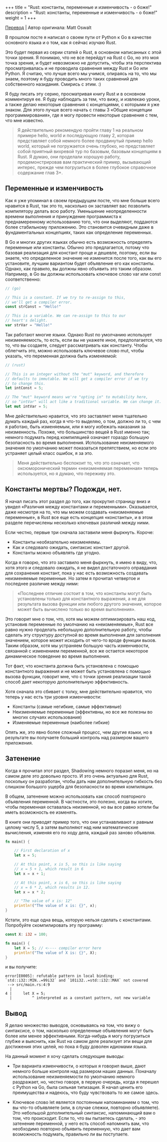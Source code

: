 +++
title = "Rust: константы, переменные и изменчивость - о боже!"
description = "Rust: константы, переменные и изменчивость - о боже!"
weight = 1
+++

[Перевод](https://oswalt.dev/2020/03/rust-constants-variables-and-mutability-oh-my/) | Автор оригинала: Matt Oswalt

В прошлом посте я написал о своем пути от Python к Go в качестве основного языка и о том, как я сейчас изучаю Rust.

Это будет первая из серии статей о Rust, в основном написанных с этой точки зрения. Я понимаю, что не все перейдут на Rust с Go, но это моя точка зрения, и будет невозможно не допустить, чтобы эта перспектива просматривалась и не проводила сравнения между Rust и Go или Python. Я считаю, что лучше всего мы учимся, опираясь на то, что мы знаем, поэтому я буду проводить много таких сравнений для собственного назидания. Смирись с этим. :)

Я буду писать эту серию, просматривая книгу Rust и в основном комментируя ее. Я буду наблюдать за тем, что вижу, и извлекаю уроки, а также делаю некоторые сравнения с концепциями, с которыми я уже знаком. Для этого лучше всего начать с главы 3 «Общие концепции программирования», где я могу провести некоторые сравнения с тем, что мне известно.

> Я действительно рекомендую пройти главу 1 на реальном примере hello, world и последующую главу 2, которая представляет собой немного более продвинутый пример hello world, который не погружается очень глубоко, но представляет собой приятный вихревой тур по базовым, базовым концепциям в Rust. Я думаю, они проделали хорошую работу, продемонстрировав вам практический пример, вызывающий интерес, прежде чем погрузиться в более глубокое справочное содержание глав 3+.

## Переменные и изменчивость

Как я уже упоминал в своем предыдущем посте, что мне больше всего нравится в Rust, так это то, насколько он заставляет вас позволить компилятору делать всю работу. Уменьшение неопределенности времени выполнения и принуждение программиста к преднамеренному использованию того, что они выделяют, поддаются более стабильному приложению. Это становится очевидным даже в фундаментальных концепциях, таких как определение переменных.

В Go и многих других языках обычно есть возможность определять переменные или константы. Обычно это предлагается, потому что базовая реализация для констант проще и дешевле, поэтому, если вы знаете, что определенное значение не изменится после того, как вы его установите, лучшим вариантом будет объявление его как константы. Однако, как правило, вы должны явно объявить это таким образом. Например, в Go вы должны использовать ключевое слово var или const соответственно: 

```go
// (go)

// This is a constant. If we try to re-assign to this,
// we'll get a compiler error.
const strConst = "Hello!"

// This is a variable. We can re-assign to this to our
// heart's delight.
var strVar = "Hello!"
```

Так работают многие языки. Однако Rust по умолчанию использует неизменяемость, то есть, если вы не укажете иное, предполагается, что то, что вы создаете, следует рассматривать как константу. Чтобы облегчить это, можно использовать ключевое слово mut, чтобы указать, что переменная должна быть изменяемой: 

```rust
// (rust)

// This is an integer without the "mut" keyword, and therefore
// defaults to immutable. We will get a compiler error if we try
// to change this.
let intConst = 5;

// The "mut" keyword means we're "opting in" to mutability here,
// so "intVar" will act like a traditional variable. We can change it.
let mut intVar = 5;
```

Мне действительно нравится, что это заставляет меня тщательно думать каждый раз, когда я что-то выделяю, о том, должно ли то, с чем я работаю, быть изменяемым, или я могу избежать наказания за неизменность. Похоже, что большинство вещей в Rust именно так; немного подумать перед компиляцией означает гораздо большую безопасность во время выполнения. Использование неизменяемого значения по умолчанию может показаться препятствием, но если это устраняет целый класс ошибок, я за это.

> Меня действительно беспокоит то, что это означает, что оксюморонический термин «неизменяемая переменная» теперь используется, но я думаю, что переживу это.

## Константы мертвы? Подожди, нет.

Я начал писать этот раздел до того, как прокрутил страницу вниз и увидел «Различия между константами и переменными». Оказывается, даже несмотря на то, что мы можем создавать «неизменяемые переменные», в Rust все еще есть концепция «константы», и в этом разделе перечислены несколько ключевых различий между ними.

Если честно, первые три сначала заставили меня фыркнуть. Короче:

- Константы необязательно неизменяемы.
- Как и следовало ожидать, синтаксис констант другой.
- Константы можно объявлять где угодно.

Когда я говорю, что это заставило меня фыркнуть, я имею в виду, что, хотя этого и следовало ожидать, я не видел достаточного оправдания для сохранения констант, пока у нас есть возможность создавать неизменяемые переменные. Но затем я прочитал четвертое и последнее различие между ними:

> «Последнее отличие состоит в том, что константы могут быть установлены только для константного выражения, а не для результата вызова функции или любого другого значения, которое может быть вычислено только во время выполнения».

Это говорит мне о том, что, хотя мы можем оптимизировать наш код, установив переменные по умолчанию на «неизменяемые», Rust все равно нужно проделать небольшую дополнительную работу, чтобы сделать эту структуру доступной во время выполнения для заполнения значением, которое может исходить от чего-то вроде функции вызов. Таким образом, хотя мы устраняем большую часть изменчивости, связанной с изменением переменной, все же остается некоторое динамическое поведение во время выполнения.

Тот факт, что константа должна быть установлена с помощью константного выражения и не может быть установлена с помощью вызова функции, говорит мне, что с точки зрения реализации такой способ дает некоторую дополнительную эффективность.

Хотя сначала это сбивает с толку, мне действительно нравится, что теперь у нас есть три уровня изменчивости:

- Константы (самые негибкие, самые эффективные)
- Неизменяемые переменные (эффективны, но все же полезны во многих случаях использования)
- Изменяемые переменные (наиболее гибкие)

Опять же, это явно более сложный процесс, чем другие языки, но в результате вы получаете больший контроль над размером вашего приложения. 

## Затенение

Когда я прочитал этот раздел, Shadowing немного поразил меня, но на самом деле это довольно просто. И это очень актуально для Rust, поскольку он разработан, чтобы дать нам дополнительную гибкость без слишком большого ущерба для безопасности во время компиляции.

В общем, затенение можно использовать как способ повторного объявления переменной. В частности, это полезно, когда вы хотите, чтобы переменная оставалась неизменной, но вы все равно хотели бы иметь возможность ее изменять.

В книге они приводят пример того, что они устанавливают x равным целому числу 5, а затем выполняют над ним математические вычисления, изменяя его по ходу дела, каждый раз заново объявляя. 

```rust
fn main() {

    // First declaration of x
    let x = 5;

    // At this point, x is 5, so this is like saying
    // x = 5 + 1, which result in 6
    let x = x + 1;

    // At this point, x is 6, so this is like saying
    // x = 6 * 2, which results in 12.
    let x = x * 2;

    // "The value of x is: 12"
    println!("The value of x is: {}", x);
}
```

Кстати, это еще одна вещь, которую нельзя сделать с константами. Попробуйте скомпилировать эту программу: 

```rust
const X: i32 = 100;

fn main() {
    let X = 5; // <---- compiler error here
    println!("The value of X is: {}", X);
}
```

и вы получите: 

```
error[E0005]: refutable pattern in local binding: `std::i32::MIN..=99i32` and `101i32..=std::i32::MAX` not covered
 --> src/main.rs:4:9
  |
4 |     let X = 5;
  |         ^ interpreted as a constant pattern, not new variable
```

## Вывод

Я делаю множество выводов, основываясь на том, что вижу о синтаксисе, о том, насколько определенные объявления могут быть более или менее эффективными. Когда-нибудь я могу погрузиться глубже и выяснить, как Rust на самом деле реализует эти вещи для достижения этих целей, но пока я буду доволен идиомами языка.

На данный момент я хочу сделать следующие выводы:

- Три варианта изменчивости, о которых я говорил выше, дают немного больше контроля над размером наших данных. Поначалу использование неизменяемости по умолчанию немного раздражает, но, честно говоря, в первую очередь, когда я перешел с Python на Go, была сильная типизация. Я начал ценить его преимущества и надеюсь, что буду чувствовать то же самое здесь.

- Ключевое слово let является постоянным напоминанием о том, что вы что-то объявляете (или, в случае слежки, повторно объявляете). Это небольшой дополнительный синтаксис, напоминающий вам о том, что происходит. Если то, что вы пытаетесь сделать, - это затенение переменной, у него есть способ напомнить вам, что необходимо повторно объявить переменную, что дает вам возможность подумать, правильно ли вы поступаете. 

